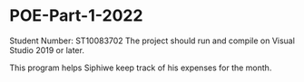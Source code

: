 # POE-Part-1-2022

Student Number: ST10083702
The project should run and compile on Visual Studio 2019 or later.

This program helps Siphiwe keep track of his expenses for the month.
